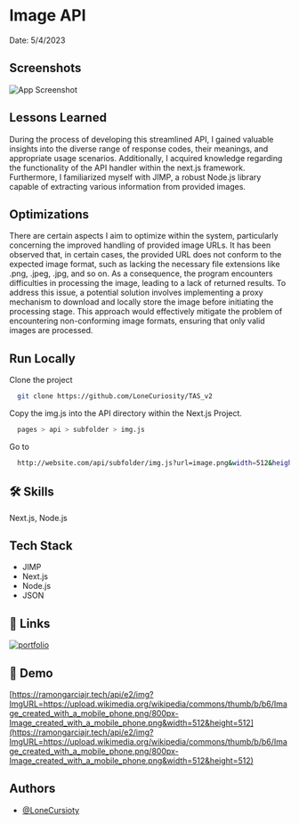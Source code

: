 # Image API
Date: 5/4/2023
## Screenshots

![App Screenshot](http://ramongarciajr.tech/Image%20API.png)


## Lessons Learned

During the process of developing this streamlined API, I gained valuable insights into the diverse range of response codes, their meanings, and appropriate usage scenarios. Additionally, I acquired knowledge regarding the functionality of the API handler within the next.js framework. Furthermore, I familiarized myself with JIMP, a robust Node.js library capable of extracting various information from provided images.


## Optimizations


There are certain aspects I aim to optimize within the system, particularly concerning the improved handling of provided image URLs. It has been observed that, in certain cases, the provided URL does not conform to the expected image format, such as lacking the necessary file extensions like .png, .jpeg, .jpg, and so on. As a consequence, the program encounters difficulties in processing the image, leading to a lack of returned results. To address this issue, a potential solution involves implementing a proxy mechanism to download and locally store the image before initiating the processing stage. This approach would effectively mitigate the problem of encountering non-conforming image formats, ensuring that only valid images are processed.


## Run Locally

Clone the project

```bash
  git clone https://github.com/LoneCuriosity/TAS_v2
```

Copy the img.js into the API directory within the Next.js Project.

```bash
  pages > api > subfolder > img.js
```

Go to

```bash
  http://website.com/api/subfolder/img.js?url=image.png&width=512&height=512
```


## 🛠 Skills
Next.js, Node.js


## Tech Stack

- JIMP
- Next.js
- Node.js
- JSON

## 🔗 Links
[![portfolio](https://img.shields.io/badge/my_portfolio-000?style=for-the-badge&logo=ko-fi&logoColor=white)](https://ramongarciajr.tech/)

## 🔗 Demo
[https://ramongarciajr.tech/api/e2/img?ImgURL=https://upload.wikimedia.org/wikipedia/commons/thumb/b/b6/Image_created_with_a_mobile_phone.png/800px-Image_created_with_a_mobile_phone.png&width=512&height=512](https://ramongarciajr.tech/api/e2/img?ImgURL=https://upload.wikimedia.org/wikipedia/commons/thumb/b/b6/Image_created_with_a_mobile_phone.png/800px-Image_created_with_a_mobile_phone.png&width=512&height=512)

## Authors

- [@LoneCursioty](https://www.github.com/LoneCursioty)

